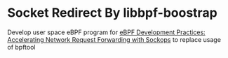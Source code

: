 # Socket Redirect By libbpf-boostrap

Develop user space eBPF program for [eBPF Development Practices: Accelerating Network Request Forwarding with Sockops](https://eunomia.dev/tutorials/29-sockops/) to replace usage of bpftool